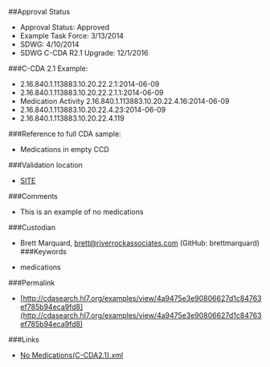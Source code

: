 ##Approval Status 
* Approval Status: Approved
* Example Task Force: 3/13/2014
* SDWG: 4/10/2014
* SDWG C-CDA R2.1 Upgrade: 12/1/2016    

###C-CDA 2.1 Example: 
* 2.16.840.1.113883.10.20.22.2.1:2014-06-09
* 2.16.840.1.113883.10.20.22.2.1.1:2014-06-09
* Medication Activity 2.16.840.1.113883.10.20.22.4.16:2014-06-09
* 2.16.840.1.113883.10.20.22.4.23:2014-06-09
* 2.16.840.1.113883.10.20.22.4.119

###Reference to full CDA sample:
* Medications in empty CCD

###Validation location

* [SITE](https://sitenv.org/sandbox-ccda/ccda-validator)

###Comments
* This is an example of no medications

###Custodian

* Brett Marquard, brett@riverrockassociates.com (GitHub: brettmarquard)
###Keywords

* medications

###Permalink 

* [http://cdasearch.hl7.org/examples/view/4a9475e3e90806627d1c84763ef785b94eca9fd8](http://cdasearch.hl7.org/examples/view/4a9475e3e90806627d1c84763ef785b94eca9fd8)

###Links 

* [No Medications(C-CDA2.1).xml](https://github.com/HL7/C-CDA-Examples/tree/master/Medications/No%20Medications/No%20Medications%28C-CDA2.1%29.xml)
